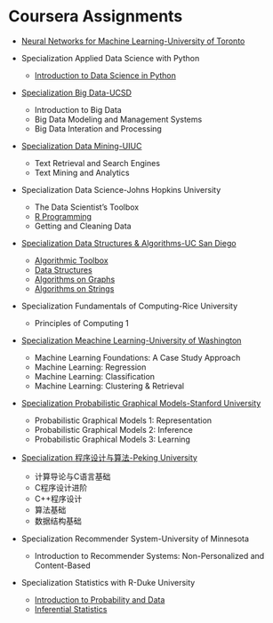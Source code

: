 # Coursera Assignments

* [Neural Networks for Machine Learning-University of Toronto](https://github.com/shenweichen/Coursera/tree/master/Neural_Networks_for_Machine_Learning_University_of_Toronto)

* Specialization Applied Data Science with Python
  * [Introduction to Data Science in Python](https://github.com/shenweichen/Coursera/tree/master/Specialization_Applied_Data_Science_with_Python_University_of_Michigan/Course_1_Introduction_to_Data_Science_in_Python)

* [Specialization Big Data-UCSD](https://github.com/shenweichen/Coursera/tree/master/Specialization_Big_Data_UC_San_Diego)
  * Introduction to Big Data
  * Big Data Modeling and Management Systems
  * Big Data Interation and Processing

* [Specialization Data Mining-UIUC](https://github.com/shenweichen/Coursera/tree/master/Specialization_Data_Mining_UIUC)
  * Text Retrieval and Search Engines
  * Text Mining and Analytics

* Specialization Data Science-Johns Hopkins University
  * The Data Scientist’s Toolbox
  * [R Programming](https://github.com/shenweichen/Coursera/tree/master/Specialization_Data_Science_Johns_Hopkins_University/Course2_R_Programming)
  * Getting and Cleaning Data

* [Specialization Data Structures & Algorithms-UC San Diego](https://github.com/shenweichen/Coursera/tree/master/Specialization_Data_Structures_Algorithms_UC_San_Diego)
  * [Algorithmic Toolbox](https://github.com/shenweichen/Coursera/tree/master/Specialization_Data_Structures_Algorithms_UC_San_Diego/Course1_Algorithmic_Toolbox)
  * [Data Structures](https://github.com/shenweichen/Coursera/tree/master/Specialization_Data_Structures_Algorithms_UC_San_Diego/Course2_Data_Structures)
  * [Algorithms on Graphs](https://github.com/shenweichen/Coursera/tree/master/Specialization_Data_Structures_Algorithms_UC_San_Diego/Course3_Algorithms_on_Graphs)
  * [Algorithms on Strings](https://github.com/shenweichen/Coursera/tree/master/Specialization_Data_Structures_Algorithms_UC_San_Diego/Course4_Algorithms_on_Strings)

* Specialization Fundamentals of Computing-Rice University
  * Principles of Computing 1

* [Specialization Meachine Learning-University of Washington](https://github.com/shenweichen/Coursera/tree/master/Specialization_Machine_Learning_University_of_Washington)
  * Machine Learning Foundations: A Case Study Approach
  * Machine Learning: Regression
  * Machine Learning: Classification
  * Machine Learning: Clustering & Retrieval

* [Specialization Probabilistic Graphical Models-Stanford University](https://github.com/shenweichen/Coursera/tree/master/Specialization_Probabilistic_Graphical_Models_Stanford_University)
  * Probabilistic Graphical Models 1: Representation
  * Probabilistic Graphical Models 2: Inference
  * Probabilistic Graphical Models 3: Learning

* [Specialization 程序设计与算法-Peking University](https://github.com/shenweichen/Coursera/tree/master/Specialization_Program_Design_Algorithm_Peking_University)
  * 计算导论与C语言基础
  * C程序设计进阶
  * C++程序设计
  * 算法基础
  * 数据结构基础

* Specialization Recommender System-University of Minnesota
  * Introduction to Recommender Systems: Non-Personalized and Content-Based

* Specialization Statistics with R-Duke University
  * [Introduction to Probability and Data](https://github.com/shenweichen/Coursera/tree/master/Specialization_Statistics_with_R_Duke_University/Course1_Introduction_to_Probability_and_Data)
  * [Inferential Statistics](https://github.com/shenweichen/Coursera/tree/master/Specialization_Statistics_with_R_Duke_University/Course2_Inferential_Statistics)










